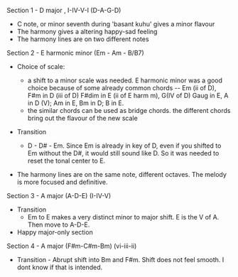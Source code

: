 

Section 1 - D major , I-IV-V-I  (D-A-G-D)
 - C note, or minor seventh during 'basant kuhu' gives a minor flavour
 - The harmony gives a altering happy-sad feeling 
 - The harmony lines are on two different notes 


Section 2 - E harmonic minor (Em - Am - B/B7)
- Choice of scale: 
    - a shift to a minor scale was needed. E harmonic minor was a good choice because of some already common chords -- Em (ii of D), F#m in D (iii of D) F#dim in E (ii of E harm m), G(IV of D) Gaug in E, A in D (V); Am in E, Bm in D; B in E. 
    - the similar chords can be used as bridge chords. the different chords bring out the flavour of the new scale 

- Transition
  - D - D# - Em. Since Em is already in key of D, even if you shifted to Em without the D#, it would still sound like D. So it was needed to reset the tonal center to E. 

- The harmony lines are on the same note, different octaves. The melody is more focused and definitive. 

Section 3 - A major (A-D-E) (I-IV-V)
- Transition
  - Em to E makes a very distinct minor to major shift. E is the V of A. Then move to A-D-E. 
- Happy major-only section

Section 4 - A major (F#m-C#m-Bm) (vi-iii-ii)
- Transition - Abrupt shift into Bm and F#m. Shift does not feel smooth. I dont know if that is intended.  